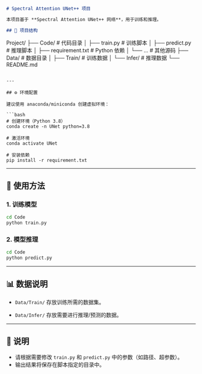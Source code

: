 ```md
# Spectral Attention UNet++ 项目

本项目基于 **Spectral Attention UNet++ 网络**，用于训练和推理。  

## 📂 项目结构
```

Project/
├── Code/                # 代码目录
│   ├── train.py         # 训练脚本
│   ├── predict.py       # 推理脚本
│   ├── requirement.txt  # Python 依赖
│   └── ...              # 其他源码
├── Data/                # 数据目录
│   ├── Train/           # 训练数据
│   └── Infer/           # 推理数据
└── README.md

````

---

## ⚙️ 环境配置

建议使用 anaconda/miniconda 创建虚拟环境：

```bash
# 创建环境（Python 3.8）
conda create -n UNet python=3.8

# 激活环境
conda activate UNet

# 安装依赖
pip install -r requirement.txt
````

---

## 🚀 使用方法

### 1. 训练模型

```bash
cd Code
python train.py
```

### 2. 模型推理

```bash
cd Code
python predict.py
```

---

## 📊 数据说明

* `Data/Train/`
  存放训练所需的数据集。

* `Data/Infer/`
  存放需要进行推理/预测的数据。

---

## 📝 说明

* 请根据需要修改 `train.py` 和 `predict.py` 中的参数（如路径、超参数）。
* 输出结果将保存在脚本指定的目录中。
